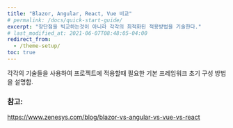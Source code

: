```yaml
---
title: "Blazor, Angular, React, Vue 비교"
# permalink: /docs/quick-start-guide/
excerpt: "장단점을 빅교하는것이 아니라 각각의 최적화된 적용방법을 기술한다."
# last_modified_at: 2021-06-07T08:48:05-04:00
redirect_from:
  - /theme-setup/
toc: true
---
```



각각의 기술들을 사용하여 프로젝트에 적용할때 필요한 기본 프레임워크 초기 구성 방법을 설명함.


### 참고: 
https://www.zenesys.com/blog/blazor-vs-angular-vs-vue-vs-react



